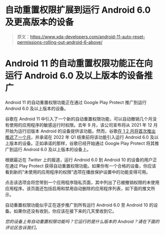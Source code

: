 # 自动重置权限扩展到运行 Android 6.0 及更高版本的设备

> 原文：<https://www.xda-developers.com/android-11-auto-reset-permissions-rolling-out-android-6-above/>

# Android 11 的自动重置权限功能正在向运行 Android 6.0 及以上版本的设备推广

Android 11 的自动重置权限功能正在通过 Google Play Protect 推广到运行 Android 6.0 及以上版本的设备。

谷歌在 Android 11 中引入了一个新的自动重置权限功能，可以自动撤销几个月没有使用的应用程序的敏感运行时权限。去年 9 月，该公司宣布将从 2021 年 12 月开始为运行旧版本 Android 的设备提供该功能。然而，谷歌[在 1 2 月将首次推出推迟了一个月](https://www.xda-developers.com/google-expand-permission-auto-reset-feature-android-6-0-devices-2022/)，并承诺在 2022 年 Q1 结束前将该功能引入运行 Android 6.0 及以上版本的设备。正如承诺的那样，谷歌已经开始通过 Google Play Protect 将其推广到运行 Android 6.0 及以上版本的设备上。

根据最近在 *Twitter* 上的报道，运行 Android 6.0 到 Android 10 的设备的用户正在通过 Play Protect 获得自动重置权限功能。如果你有一个合格的设备，你应该看到新的“未使用的应用程序的权限”选项在播放保护设置中的功能变得可用。

点击该选项会将您带到一个应用程序隐私页面，其中列出了已被撤销权限的未使用应用程序。该页面还包括启用和禁用自动删除的应用程序列表，如下面的推文所示。

自动重置权限功能似乎正在逐步推广到所有运行 Android 6.0 至 Android 10 的设备。如果你还没有收到，你应该在接下来的几天里收到它。

*您的设备上有自动重置权限功能吗？它运行的是什么版本的 Android？请在下面的评论区告诉我们。*